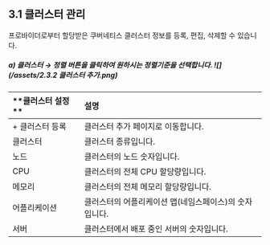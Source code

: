 ## 3.1 클러스터 관리

프로바이더로부터 할당받은 쿠버네티스 클러스터 정보를 등록, 편집, 삭제할 수 있습니다.

##### a\)    클러스터  →  정렬 버튼을 클릭하여 원하시는 정렬기준을 선택합니다. ![](/assets/2.3.2 클러스터 추가.png)

| **클러스터 설정 ** | **설명** |
| :--- | :--- |
| + 클러스터 등록 | 클러스터 추가 페이지로 이동합니다. |
| 클러스터 | 클러스터 종류입니다. |
| 노드 | 클러스터의 노드 숫자입니다. |
| CPU | 클러스터의 전체 CPU 할당량입니다. |
| 메모리 | 클러스터의 전체 메모리 할당량입니다. |
| 어플리케이션 | 클러스터의 어플리케이션 맵\(네임스페이스\)의 숫자입니다. |
| 서버 | 클러스터에서 배포 중인 서버의 숫자입니다. |



